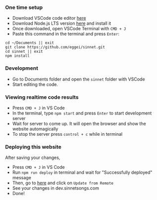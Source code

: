 ### One time setup

- Download VSCode code editor [here](https://code.visualstudio.com/)
- Download Node.js LTS version [here](https://nodejs.org/en/) and install it
- Once downloaded, open VSCode Terminal with `CMD + J`
- Paste this command in the terminal and press `Enter`:

```
cd ~/Documents || exit
git clone https://github.com/eggei/sinnet.git
cd sinnet || exit
npm install
```

### Development

- Go to Documents folder and open the `sinnet` folder with VSCode
- Start editing the code.

### Viewing realtime code results

- Press `CMD + J` in VS Code
- In the terminal, type `npm start` and press `Enter` to start development server
- Wait for server to come up. It will open the browser and show the website automagically
- To stop the server press `control + c` while in terminal

### Deploying this website

After saving your changes,

- Press `CMD + J` in VS Code
- Run `npm run deploy` in terminal and wait for "Successfully deployed" message
- Then, go to [here](https://a2plcpnl0833.prod.iad2.secureserver.net:2083/cpsess0257992564/frontend/paper_lantern/version_control/index.html#/manage/%252Fhome%252Fgjnooa1ktav0%252Frepositories%252Fsinnet/deploy) and click on `Update from Remote`
- See your changes in dev.sinnetsongs.com
- Done!
